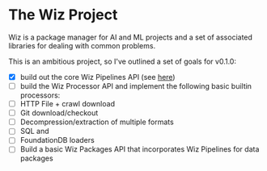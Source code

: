 # The Wiz Project

Wiz is a package manager for AI and ML projects and a set of associated libraries for dealing with common problems.

This is an ambitious project, so I've outlined a set of goals for v0.1.0:

* [x] build out the core Wiz Pipelines API (see [here](../tasks/tasks.go))
* [ ] build the Wiz Processor API and implement the following basic builtin processors:
* [ ] HTTP File + crawl download
* [ ] Git download/checkout
* [ ] Decompression/extraction of multiple formats
* [ ] SQL and
* [ ] FoundationDB loaders
* [ ] Build a basic Wiz Packages API that incorporates Wiz Pipelines for data packages